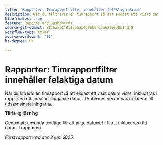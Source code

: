 ```yaml
---
title: 'Rapporter: Timrapportfilter innehåller felaktiga datum'
description: När du filtrerar en timrapport så att endast ett visst datum visas, inkluderas i rapporten ett annat intilliggande datum. Problemet verkar vara relaterat till tidszonsinställningarna.
hidefromtoc: true
feature: Reports and Dashboards
source-git-commit: 81dba561f8116e5214d06b94c9a620e938b14310
workflow-type: tm+mt
source-wordcount: '98'
ht-degree: 0%

---
```


# Rapporter: Timrapportfilter innehåller felaktiga datum

När du filtrerar en timrapport så att endast ett visst datum visas, inkluderas i rapporten ett annat intilliggande datum. Problemet verkar vara relaterat till tidszonsinställningarna.

**Tillfällig lösning**

Genom att använda textläge för att ange datumet i filtret inkluderas rätt datum i rapporten.

_Först rapporterad den 3 juni 2025._